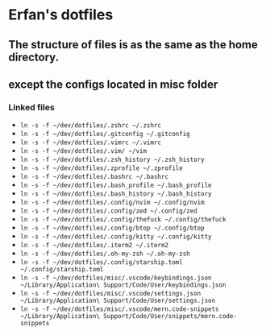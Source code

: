 # Erfan's dotfiles

## The structure of files is as the same as the home directory.
## except the configs located in misc folder

### Linked files
- `ln -s -f ~/dev/dotfiles/.zshrc ~/.zshrc`
- `ln -s -f ~/dev/dotfiles/.gitconfig ~/.gitconfig`
- `ln -s -f ~/dev/dotfiles/.vimrc ~/.vimrc`
- `ln -s -f ~/dev/dotfiles/.vim/ ~/vim`
- `ln -s -f ~/dev/dotfiles/.zsh_history ~/.zsh_history`
- `ln -s -f ~/dev/dotfiles/.zprofile ~/.zprofile`
- `ln -s -f ~/dev/dotfiles/.bashrc ~/.bashrc`
- `ln -s -f ~/dev/dotfiles/.bash_profile ~/.bash_profile`
- `ln -s -f ~/dev/dotfiles/.bash_history ~/.bash_history`
- `ln -s -f ~/dev/dotfiles/.config/nvim ~/.config/nvim`
- `ln -s -f ~/dev/dotfiles/.config/zed ~/.config/zed`
- `ln -s -f ~/dev/dotfiles/.config/thefuck ~/.config/thefuck`
- `ln -s -f ~/dev/dotfiles/.config/btop ~/.config/btop`
- `ln -s -f ~/dev/dotfiles/.config/kitty ~/.config/kitty`
- `ln -s -f ~/dev/dotfiles/.iterm2 ~/.iterm2`
- `ln -s -f ~/dev/dotfiles/.oh-my-zsh ~/.oh-my-zsh`
- `ln -s -f ~/dev/dotfiles/.config/starship.toml ~/.config/starship.toml`
- `ln -s -f ~/dev/dotfiles/misc/.vscode/keybindings.json ~/Library/Application\ Support/Code/User/keybindings.json`
- `ln -s -f ~/dev/dotfiles/misc/.vscode/settings.json ~/Library/Application\ Support/Code/User/settings.json`
- `ln -s -f ~/dev/dotfiles/misc/.vscode/mern.code-snippets ~/Library/Application\ Support/Code/User/snippets/mern.code-snippets`